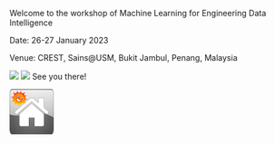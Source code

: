 Welcome to the workshop of
Machine Learning for Engineering Data Intelligence

Date: 26-27 January 2023

Venue: CREST, Sains@USM, Bukit Jambul, Penang, Malaysia

![](https://user-images.githubusercontent.com/6356054/180654775-c05b9103-a546-4026-b885-0b7f1eef433c.png) ![](https://user-images.githubusercontent.com/6356054/180654784-a4b1ec0c-9c3e-4ae3-9d6f-1881f05d6188.jpg) See you there!


[![](https://github.com/choojun/2023workshop/raw/master/webimages/home.png)](https://github.com/choojun/2023workshop/wiki) 

